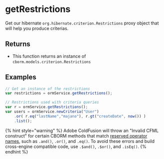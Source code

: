 # getRestrictions

Get our hibernate `org.hibernate.criterion.Restrictions` proxy object that will help you produce criterias.

## Returns

* This function returns an instance of `cborm.models.criterion.Restrictions`

## Examples

```javascript
// Get an instance of the restrictions
var restrictions = ormService.getRestrictions();

// Restrictions used with criteria queries
var r = ormService.getRestrictions();
var users = ormService.newCriteria("User")
    .or( r.eq("lastName","majano"), r.gt("createDate", now()) )
    .list();
```

{% hint style="warning" %}
Adobe ColdFusion will throw an "Invalid CFML construct" for certain CBORM methods that match [reserved operator names](https://helpx.adobe.com/coldfusion/developing-applications/the-cfml-programming-language/elements-of-cfml/reserved-words-in-coldfusion.html), such as `.and()`, `.or()`, and `.eq()`. To avoid these errors and build cross-engine compatible code, use `.$and()`, `.$or()`, and `.isEq()`.
{% endhint %}

